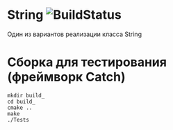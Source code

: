 # String ![BuildStatus](https://travis-ci.org/Spardoks/String.svg?branch=master)
Один из вариантов реализации класса String

# Сборка для тестирования (фреймворк Catch)
```       
mkdir build_
cd build_
cmake ..
make
./Tests
```

